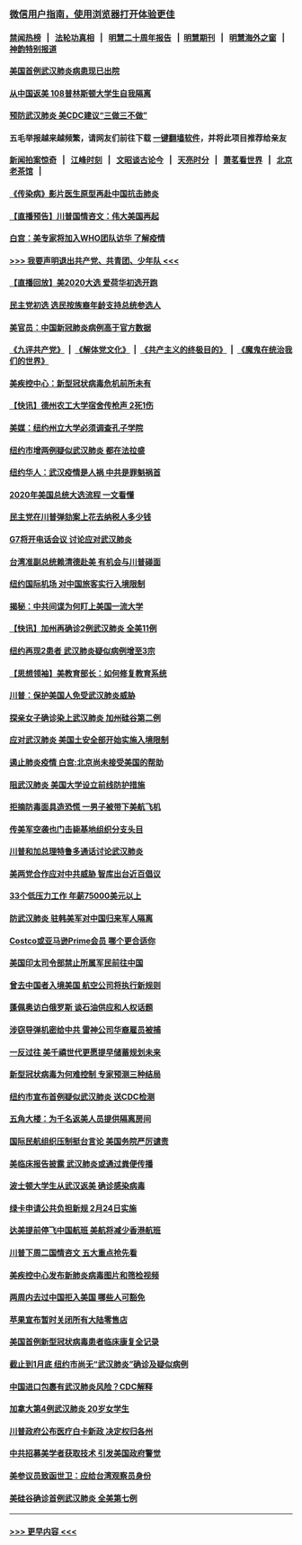 ### [微信用户指南，使用浏览器打开体验更佳](https://github.com/gfw-breaker/banned-news1/blob/master/indexes/wechat-guide.md?t=0)
#### [禁闻热榜](热点新闻.md?t=0)  &nbsp;&nbsp;|&nbsp;&nbsp; [法轮功真相](https://github.com/gfw-breaker/truth/blob/master/README.md?t=0) &nbsp;&nbsp;|&nbsp;&nbsp; [明慧二十周年报告](https://github.com/gfw-breaker/mh-reports/blob/master/README.md?t=0) &nbsp;&nbsp;|&nbsp;&nbsp;[明慧期刊](https://github.com/gfw-breaker/mh-qikan) &nbsp;&nbsp;|&nbsp;&nbsp; [明慧海外之窗](https://github.com/gfw-breaker/mh-news/blob/master/README.md?t=0) &nbsp;&nbsp;|&nbsp;&nbsp; [神韵特别报道](https://github.com/gfw-breaker/mh-news/blob/master/shenyun.md?t=0)
#### [美国首例武汉肺炎病患现已出院](../pages/nsc412/n11842740.md?t=02041255) 
#### [从中国返美 108普林斯顿大学生自我隔离](../pages/nsc412/n11842714.md?t=02041255) 
#### [预防武汉肺炎 美CDC建议“三做三不做”](../pages/nsc412/n11842700.md?t=02041255) 
#### 五毛举报越来越频繁，请网友们前往下载 [一键翻墙软件](https://github.com/gfw-breaker/ssr-accounts)，并将此项目推荐给亲友
#### [新闻拍案惊奇](https://github.com/gfw-breaker/banned-news1/blob/master/pages/link4.md) &nbsp;&nbsp;|&nbsp;&nbsp; [江峰时刻](https://github.com/gfw-breaker/banned-news1/blob/master/pages/link4.md) &nbsp;&nbsp;|&nbsp;&nbsp; [文昭谈古论今](https://github.com/gfw-breaker/banned-news1/blob/master/pages/link4.md) &nbsp;&nbsp;|&nbsp;&nbsp; [天亮时分](https://github.com/gfw-breaker/banned-news1/blob/master/pages/link4.md) &nbsp;&nbsp;|&nbsp;&nbsp; [萧茗看世界](https://github.com/gfw-breaker/banned-news1/blob/master/pages/link4.md) &nbsp;&nbsp;|&nbsp;&nbsp; [北京老茶馆](https://github.com/gfw-breaker/banned-news1/blob/master/pages/link4.md) &nbsp;&nbsp;|&nbsp;&nbsp; 
#### [《传染病》影片医生原型再赴中国抗击肺炎](../pages/nsc412/n11842626.md?t=02041255) 
#### [【直播预告】川普国情咨文：伟大美国再起](../pages/nsc412/n11842079.md?t=02041255) 
#### [白宫：美专家将加入WHO团队访华 了解疫情](../pages/nsc412/n11842198.md?t=02041255) 
#### [>>> 我要声明退出共产党、共青团、少年队 <<<](https://github.com/begood0513/goodnews/blob/master/quit/letter.md) 
#### [【直播回放】美2020大选 爱荷华初选开跑](../pages/nsc412/n11841820.md?t=02041255) 
#### [民主党初选 选民按族裔年龄支持总统参选人](../pages/nsc412/n11842239.md?t=02041255) 
#### [美官员：中国新冠肺炎病例高于官方数据](../pages/nsc412/n11842452.md?t=02041255) 
#### [《九评共产党》](https://github.com/begood0513/9ping.md/blob/master/README.md) &nbsp;|&nbsp; [《解体党文化》](../../../../jtdwh.md/blob/master/README.md)  &nbsp;|&nbsp; [《共产主义的终极目的》](../../../../gczydzjmd.md/blob/master/README.md) &nbsp;|&nbsp; [《魔鬼在统治我们的世界》](../../../../mgztzwmdsj.md/blob/master/README.md) 
#### [美疾控中心：新型冠状病毒危机前所未有](../pages/nsc412/n11842406.md?t=02041255) 
#### [【快讯】德州农工大学宿舍传枪声 2死1伤](../pages/nsc412/n11842279.md?t=02041255) 
#### [美媒：纽约州立大学必须调查孔子学院](../pages/nsc412/n11840637.md?t=02041255) 
#### [纽约市增两例疑似武汉肺炎 都在法拉盛](../pages/nsc412/n11840625.md?t=02041255) 
#### [纽约华人：武汉疫情是人祸 中共是罪魁祸首](../pages/nsc412/n11840631.md?t=02041255) 
#### [2020年美国总统大选流程 一文看懂](../pages/nsc412/n11842056.md?t=02041255) 
#### [民主党在川普弹劾案上花去纳税人多少钱](../pages/nsc412/n11841941.md?t=02041255) 
#### [G7将开电话会议 讨论应对武汉肺炎](../pages/nsc412/n11841658.md?t=02041255) 
#### [台湾准副总统赖清德赴美 有机会与川普碰面](../pages/nsc412/n11841332.md?t=02041255) 
#### [纽约国际机场  对中国旅客实行入境限制](../pages/nsc412/n11840619.md?t=02041255) 
#### [揭秘：中共间谍为何盯上美国一流大学](../pages/nsc412/n11840270.md?t=02041255) 
#### [【快讯】加州再确诊2例武汉肺炎 全美11例](../pages/nsc412/n11840339.md?t=02041255) 
#### [纽约再现2患者 武汉肺炎疑似病例增至3宗](../pages/nsc412/n11840010.md?t=02041255) 
#### [【思想领袖】美教育部长：如何修复教育系统](../pages/nsc412/n11690865.md?t=02041255) 
#### [川普：保护美国人免受武汉肺炎威胁](../pages/nsc412/n11839718.md?t=02041255) 
#### [探亲女子确诊染上武汉肺炎 加州硅谷第二例](../pages/nsc412/n11839784.md?t=02041255) 
#### [应对武汉肺炎 美国土安全部开始实施入境限制](../pages/nsc412/n11839729.md?t=02041255) 
#### [遏止肺炎疫情 白宫:北京尚未接受美国的帮助](../pages/nsc412/n11839660.md?t=02041255) 
#### [阻武汉肺炎 美国大学设立前线防护措施](../pages/nsc412/n11839479.md?t=02041255) 
#### [拒摘防毒面具造恐慌 一男子被带下美航飞机](../pages/nsc412/n11839455.md?t=02041255) 
#### [传美军空袭也门击毙基地组织分支头目](../pages/nsc412/n11839210.md?t=02041255) 
#### [川普和加总理特鲁多通话讨论武汉肺炎](../pages/nsc412/n11839128.md?t=02041255) 
#### [美两党合作应对中共威胁 智库出台近百倡议](../pages/nsc412/n11838437.md?t=02041255) 
#### [33个低压力工作 年薪75000美元以上](../pages/nsc412/n11834441.md?t=02041255) 
#### [防武汉肺炎 驻韩美军对中国归来军人隔离](../pages/nsc412/n11838970.md?t=02041255) 
#### [Costco或亚马逊Prime会员 哪个更合适你](../pages/nsc412/n11834459.md?t=02041255) 
#### [美国印太司令部禁止所属军民前往中国](../pages/nsc412/n11838418.md?t=02041255) 
#### [曾去中国者入境美国 航空公司将执行新规则](../pages/nsc412/n11838375.md?t=02041255) 
#### [蓬佩奥访白俄罗斯 谈石油供应和人权话题](../pages/nsc412/n11838242.md?t=02041255) 
#### [涉窃导弹机密给中共 雷神公司华裔雇员被捕](../pages/nsc412/n11838129.md?t=02041255) 
#### [一反过往 美千禧世代更愿提早储蓄规划未来](../pages/nsc412/n11837601.md?t=02041255) 
#### [新型冠状病毒为何难控制 专家预测三种结局](../pages/nsc412/n11838002.md?t=02041255) 
#### [纽约市宣布首例疑似武汉肺炎 送CDC检测](../pages/nsc412/n11837852.md?t=02041255) 
#### [五角大楼：为千名返美人员提供隔离房间](../pages/nsc412/n11837831.md?t=02041255) 
#### [国际民航组织压制挺台言论 美国务院严厉谴责](../pages/nsc412/n11837791.md?t=02041255) 
#### [美临床报告披露 武汉肺炎或通过粪便传播](../pages/nsc412/n11837626.md?t=02041255) 
#### [波士顿大学生从武汉返美 确诊感染病毒](../pages/nsc412/n11837580.md?t=02041255) 
#### [绿卡申请公共负担新规 2月24日实施](../pages/nsc412/n11836634.md?t=02041255) 
#### [达美提前停飞中国航班 美航将减少香港航班](../pages/nsc412/n11837649.md?t=02041255) 
#### [川普下周二国情咨文 五大重点抢先看](../pages/nsc412/n11837512.md?t=02041255) 
#### [美疾控中心发布新肺炎病毒图片和筛检视频](../pages/nsc412/n11837491.md?t=02041255) 
#### [两周内去过中国拒入美国 哪些人可豁免](../pages/nsc412/n11837400.md?t=02041255) 
#### [苹果宣布暂时关闭所有大陆零售店](../pages/nsc412/n11837097.md?t=02041255) 
#### [美国首例新型冠状病毒患者临床康复全记录](../pages/nsc412/n11836513.md?t=02041255) 
#### [截止到1月底  纽约市尚无“武汉肺炎”确诊及疑似病例](../pages/nsc412/n11836657.md?t=02041255) 
#### [中国进口包裹有武汉肺炎风险？CDC解释](../pages/nsc412/n11836321.md?t=02041255) 
#### [加拿大第4例武汉肺炎 20岁女学生](../pages/nsc412/n11836537.md?t=02041255) 
#### [川普政府公布医疗白卡新政 决定权归各州](../pages/nsc412/n11836336.md?t=02041255) 
#### [中共招募美学者获取技术 引发美国政府警觉](../pages/nsc412/n11836277.md?t=02041255) 
#### [美参议员致函世卫：应给台湾观察员身份](../pages/nsc412/n11836183.md?t=02041255) 
#### [美硅谷确诊首例武汉肺炎 全美第七例](../pages/nsc412/n11836093.md?t=02041255) 

----
#### [ >>> 更早内容 <<< ](../indexes/nsc412-earlier.md)
